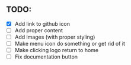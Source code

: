 ## TODO:

- [X] Add link to github icon
- [ ] Add proper content
- [ ] Add images (with proper styling)
- [ ] Make menu icon do something or get rid of it
- [ ] Make clicking logo return to home
- [ ] Fix documentation button